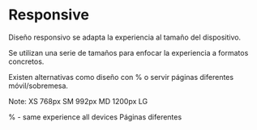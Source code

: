 # Responsive

Diseño responsivo se adapta la experiencia al tamaño del dispositivo.

Se utilizan una serie de tamaños para enfocar la experiencia a formatos concretos.

Existen alternativas como diseño con % o servir páginas diferentes móvil/sobremesa.

Note:
XS
768px
SM
992px
MD
1200px
LG

% - same experience all devices
Páginas diferentes
